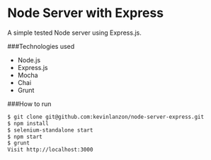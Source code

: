 Node Server with Express
==========

A simple tested Node server using Express.js.

###Technologies used

- Node.js
- Express.js
- Mocha
- Chai
- Grunt


###How to run

```sh
$ git clone git@github.com:kevinlanzon/node-server-express.git
$ npm install
$ selenium-standalone start
$ npm start
$ grunt
Visit http://localhost:3000
```
